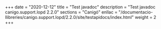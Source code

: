 +++
date        = "2020-12-12"
title       = "Test javadoc"
description = "Test javadoc canigo.support.lopd 2.2.0"
sections    = "Canigó"
enllac		= "/documentacio-llibreries/canigo.support.lopd/2.2.0/site/testapidocs/index.html"
weight		= 2
+++
